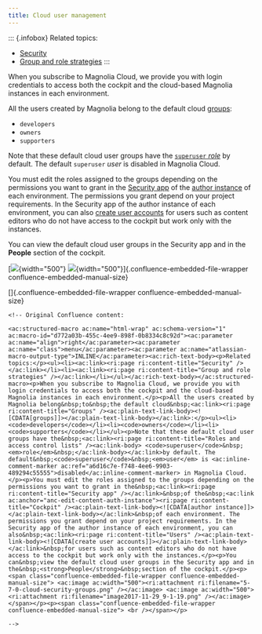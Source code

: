```yaml
---
title: Cloud user management
---
```


::: {.infobox}
Related topics:

-   [Security](/Administration/Security)
-   [Group and role
    strategies](/Administration/Security/Group+and+role+strategies)
:::

When you subscribe to Magnolia Cloud, we provide you with login
credentials to access both the cockpit and the cloud-based Magnolia
instances in each environment.

All the users created by Magnolia belong to the default cloud
[groups](/Administration/Security/Groups):

-   `developers`
-   `owners`
-   `supporters`

Note that these default cloud user groups have the [`superuser`
*role*](/Administration/Security/Roles+and+access+control+lists) by
default. The default `superuser` *user* is disabled in Magnolia Cloud.

You must edit the roles assigned to the groups depending on the
permissions you want to grant in the [Security
app](/Apps/List+of+apps/Security+app) of the [author
instance](/Magnolia+Cloud/Cockpit#edit-content-auth-instance) of each
environment. The permissions you grant depend on your project
requirements. In the Security app of the author instance of each
environment, you can also [create user
accounts](/Administration/Security/Users) for users such as content
editors who do not have access to the cockpit but work only with the
instances.

You can view the default cloud user groups in the Security app and in
the **People** section of the cockpit.

\[![](/assets/cloud/5-7-0-cloud-security-groups.png){width="500"}
![](/assets/cloud/image2017-11-29_9-1-19.png){width="500"}\]{.confluence-embedded-file-wrapper
confluence-embedded-manual-size}

\[\]{.confluence-embedded-file-wrapper confluence-embedded-manual-size}

```{=html}
<!-- Original Confluence content:

<ac:structured-macro ac:name="html-wrap" ac:schema-version="1" ac:macro-id="d772a03b-455c-4ee9-898f-0b8334c8c92d"><ac:parameter ac:name="align">right</ac:parameter><ac:parameter ac:name="class">menu</ac:parameter><ac:parameter ac:name="atlassian-macro-output-type">INLINE</ac:parameter><ac:rich-text-body><p>Related topics:</p><ul><li><ac:link><ri:page ri:content-title="Security" /></ac:link></li><li><ac:link><ri:page ri:content-title="Group and role strategies" /></ac:link></li></ul></ac:rich-text-body></ac:structured-macro><p>When you subscribe to Magnolia Cloud, we provide you with login credentials to access both the cockpit and the cloud-based Magnolia instances in each environment.</p><p>All the users created by Magnolia belong&nbsp;to&nbsp;the default cloud&nbsp;<ac:link><ri:page ri:content-title="Groups" /><ac:plain-text-link-body><![CDATA[groups]]></ac:plain-text-link-body></ac:link>:</p><ul><li><code>developers</code></li><li><code>owners</code></li><li><code>supporters</code></li></ul><p>Note that these default cloud user groups have the&nbsp;<ac:link><ri:page ri:content-title="Roles and access control lists" /><ac:link-body> <code>superuser</code>&nbsp;<em>role</em>&nbsp;</ac:link-body></ac:link>by default. The default&nbsp;<code>superuser</code>&nbsp;<em>user</em> is <ac:inline-comment-marker ac:ref="a6d16c7e-f748-4ee6-9903-489294c55555">disabled</ac:inline-comment-marker> in Magnolia Cloud.</p><p>You must edit the roles assigned to the groups depending on the permissions you want to grant in the&nbsp;<ac:link><ri:page ri:content-title="Security app" /></ac:link>&nbsp;of the&nbsp;<ac:link ac:anchor="anc-edit-content-auth-instance"><ri:page ri:content-title="Cockpit" /><ac:plain-text-link-body><![CDATA[author instance]]></ac:plain-text-link-body></ac:link>&nbsp;of each environment. The permissions you grant depend on your project requirements. In the Security app of the author instance of each environment, you can also&nbsp;<ac:link><ri:page ri:content-title="Users" /><ac:plain-text-link-body><![CDATA[create user accounts]]></ac:plain-text-link-body></ac:link>&nbsp;for users such as content editors who do not have access to the cockpit but work only with the instances.</p><p>You can&nbsp;view the default cloud user groups in the Security app and in the&nbsp;<strong>People</strong>&nbsp;section of the cockpit.</p><p><span class="confluence-embedded-file-wrapper confluence-embedded-manual-size"> <ac:image ac:width="500"><ri:attachment ri:filename="5-7-0-cloud-security-groups.png" /></ac:image> <ac:image ac:width="500"><ri:attachment ri:filename="image2017-11-29_9-1-19.png" /></ac:image> </span></p><p><span class="confluence-embedded-file-wrapper confluence-embedded-manual-size"> <br /></span></p>

-->
```
